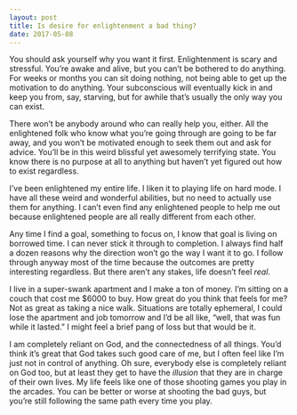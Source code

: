 ```yaml
---
layout: post
title: Is desire for enlightenment a bad thing?
date: 2017-05-08
---
```


<p>You should ask yourself why you want it first. Enlightenment is scary and stressful. You’re awake and alive, but you can’t be bothered to do anything. For weeks or months you can sit doing nothing, not being able to get up the motivation to do anything. Your subconscious will eventually kick in and keep you from, say, starving, but for awhile that’s usually the only way you can exist.</p><p>There won’t be anybody around who can really help you, either. All the enlightened folk who know what you’re going through are going to be far away, and you won’t be motivated enough to seek them out and ask for advice. You’ll be in this weird blissful yet awesomely terrifying state. You know there is no purpose at all to anything but haven’t yet figured out how to exist regardless.</p><p>I’ve been enlightened my entire life. I liken it to playing life on hard mode. I have all these weird and wonderful abilities, but no need to actually use them for anything. I can’t even find any enlightened people to help me out because enlightened people are all really different from each other.</p><p>Any time I find a goal, something to focus on, I know that goal is living on borrowed time. I can never stick it through to completion. I always find half a dozen reasons why the direction won’t go the way I want it to go. I follow through anyway most of the time because the outcomes are pretty interesting regardless. But there aren’t any stakes, life doesn’t feel <i>real</i>.</p><p>I live in a super-swank apartment and I make a ton of money. I’m sitting on a couch that cost me $6000 to buy. How great do you think that feels for me? Not as great as taking a nice walk. Situations are totally ephemeral, I could lose the apartment and job tomorrow and I’d be all like, “well, that was fun while it lasted.” I might feel a brief pang of loss but that would be it.</p><p>I am completely reliant on God, and the connectedness of all things. You’d think it’s great that God takes such good care of me, but I often feel like I’m just not in control of anything. Oh sure, everybody else is completely reliant on God too, but at least they get to have the <i>illusion</i> that they are in charge of their own lives. My life feels like one of those shooting games you play in the arcades. You can be better or worse at shooting the bad guys, but you’re still following the same path every time you play.</p>
